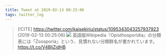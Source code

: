 ```yaml
---
title: Tweet at 2019-02-13 00:25:06
tags: twitter_log
---
```


> [!CITE] https://twitter.com/kaisekiriu/status/1095343043257937923 (2019-02-13 00:25:06)
> ![](https://twitter.com/kaisekiriu/status/1095343043257937923)
> 英語版Wikipedia『Opisthosporidia』の分類表には「Zoosporia」という、見慣れない分類群名が書かれています。
> https://t.co/V4BliZidHB
